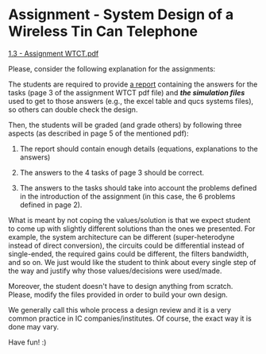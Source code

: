 # Assignment - System Design of a Wireless Tin Can Telephone

[1.3 - Assignment WTCT.pdf](docs/1.3%20-%20Assignment%20WTCT.pdf)

Please, consider the following explanation for the assignments:

The students are required to provide <ins>a report</ins> containing the answers for the tasks (page 3 of the assignment WTCT pdf file) and ___the simulation files___ used to get to those answers (e.g., the excel table and qucs systems files), so others can double check the design.

Then, the students will be graded (and grade others) by following three aspects (as described in page 5 of the mentioned pdf):

1. The report should contain enough details (equations, explanations to the answers)

2. The answers to the 4 tasks of page 3 should be correct.

3. The answers to the tasks should take into account the problems defined in the introduction of the assignment (in this case, the 6 problems defined in page 2).

What is meant by not coping the values/solution is that we expect student to come up with slightly different solutions than the ones we presented. For example, the system architecture can be different (super-heterodyne instead of direct conversion), the circuits could be differential instead of single-ended, the required gains could be different, the filters bandwidth, and so on. We just would like the student to think about every single step of the way and justify why those values/decisions were used/made. 

Moreover, the student doesn't have to design anything from scratch. Please, modify the files provided in order to build your own design. 

We generally call this whole process a design review and it is a very common practice in IC companies/institutes. Of course, the exact way it is done may vary.

Have fun! :)



